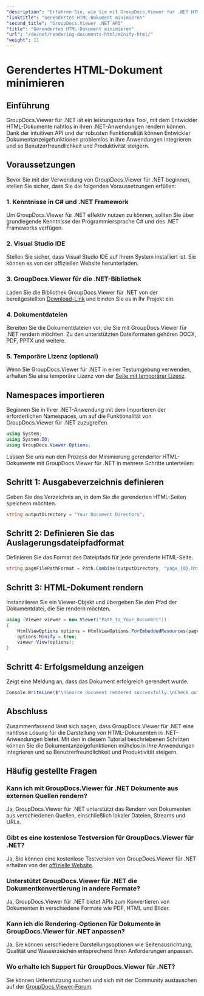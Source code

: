 ```yaml
---
"description": "Erfahren Sie, wie Sie mit GroupDocs.Viewer für .NET HTML-Dokumente in .NET-Anwendungen nahtlos rendern."
"linktitle": "Gerendertes HTML-Dokument minimieren"
"second_title": "GroupDocs.Viewer .NET API"
"title": "Gerendertes HTML-Dokument minimieren"
"url": "/de/net/rendering-documents-html/minify-html/"
"weight": 11
---
```


# Gerendertes HTML-Dokument minimieren

## Einführung
GroupDocs.Viewer für .NET ist ein leistungsstarkes Tool, mit dem Entwickler HTML-Dokumente nahtlos in ihren .NET-Anwendungen rendern können. Dank der intuitiven API und der robusten Funktionalität können Entwickler Dokumentanzeigefunktionen problemlos in ihre Anwendungen integrieren und so Benutzerfreundlichkeit und Produktivität steigern.
## Voraussetzungen
Bevor Sie mit der Verwendung von GroupDocs.Viewer für .NET beginnen, stellen Sie sicher, dass Sie die folgenden Voraussetzungen erfüllen:
### 1. Kenntnisse in C# und .NET Framework
Um GroupDocs.Viewer für .NET effektiv nutzen zu können, sollten Sie über grundlegende Kenntnisse der Programmiersprache C# und des .NET Frameworks verfügen.
### 2. Visual Studio IDE
Stellen Sie sicher, dass Visual Studio IDE auf Ihrem System installiert ist. Sie können es von der offiziellen Website herunterladen.
### 3. GroupDocs.Viewer für die .NET-Bibliothek
Laden Sie die Bibliothek GroupDocs.Viewer für .NET von der bereitgestellten [Download-Link](https://releases.groupdocs.com/viewer/net/) und binden Sie es in Ihr Projekt ein.
### 4. Dokumentdateien
Bereiten Sie die Dokumentdateien vor, die Sie mit GroupDocs.Viewer für .NET rendern möchten. Zu den unterstützten Dateiformaten gehören DOCX, PDF, PPTX und weitere.
### 5. Temporäre Lizenz (optional)
Wenn Sie GroupDocs.Viewer für .NET in einer Testumgebung verwenden, erhalten Sie eine temporäre Lizenz von der [Seite mit temporärer Lizenz](https://purchase.groupdocs.com/temporary-license/).

## Namespaces importieren
Beginnen Sie in Ihrer .NET-Anwendung mit dem Importieren der erforderlichen Namespaces, um auf die Funktionalität von GroupDocs.Viewer für .NET zuzugreifen.
```csharp
using System;
using System.IO;
using GroupDocs.Viewer.Options;
```

Lassen Sie uns nun den Prozess der Minimierung gerenderter HTML-Dokumente mit GroupDocs.Viewer für .NET in mehrere Schritte unterteilen:
## Schritt 1: Ausgabeverzeichnis definieren
Geben Sie das Verzeichnis an, in dem Sie die gerenderten HTML-Seiten speichern möchten.
```csharp
string outputDirectory = "Your Document Directory";
```
## Schritt 2: Definieren Sie das Auslagerungsdateipfadformat
Definieren Sie das Format des Dateipfads für jede gerenderte HTML-Seite.
```csharp
string pageFilePathFormat = Path.Combine(outputDirectory, "page_{0}.html");
```
## Schritt 3: HTML-Dokument rendern
Instanziieren Sie ein Viewer-Objekt und übergeben Sie den Pfad der Dokumentdatei, die Sie rendern möchten.
```csharp
using (Viewer viewer = new Viewer("Path_to_Your_Document"))
{
    HtmlViewOptions options = HtmlViewOptions.ForEmbeddedResources(pageFilePathFormat);
    options.Minify = true;
    viewer.View(options);
}
```
## Schritt 4: Erfolgsmeldung anzeigen
Zeigt eine Meldung an, dass das Dokument erfolgreich gerendert wurde.
```csharp
Console.WriteLine($"\nSource document rendered successfully.\nCheck output in {outputDirectory}.");
```

## Abschluss
Zusammenfassend lässt sich sagen, dass GroupDocs.Viewer für .NET eine nahtlose Lösung für die Darstellung von HTML-Dokumenten in .NET-Anwendungen bietet. Mit den in diesem Tutorial beschriebenen Schritten können Sie die Dokumentanzeigefunktionen mühelos in Ihre Anwendungen integrieren und so Benutzerfreundlichkeit und Produktivität steigern.
## Häufig gestellte Fragen
### Kann ich mit GroupDocs.Viewer für .NET Dokumente aus externen Quellen rendern?
Ja, GroupDocs.Viewer für .NET unterstützt das Rendern von Dokumenten aus verschiedenen Quellen, einschließlich lokaler Dateien, Streams und URLs.
### Gibt es eine kostenlose Testversion für GroupDocs.Viewer für .NET?
Ja, Sie können eine kostenlose Testversion von GroupDocs.Viewer für .NET erhalten von der [offizielle Website](https://releases.groupdocs.com/).
### Unterstützt GroupDocs.Viewer für .NET die Dokumentkonvertierung in andere Formate?
Ja, GroupDocs.Viewer für .NET bietet APIs zum Konvertieren von Dokumenten in verschiedene Formate wie PDF, HTML und Bilder.
### Kann ich die Rendering-Optionen für Dokumente in GroupDocs.Viewer für .NET anpassen?
Ja, Sie können verschiedene Darstellungsoptionen wie Seitenausrichtung, Qualität und Wasserzeichen entsprechend Ihren Anforderungen anpassen.
### Wo erhalte ich Support für GroupDocs.Viewer für .NET?
Sie können Unterstützung suchen und sich mit der Community austauschen auf der [GroupDocs.Viewer-Forum](https://forum.groupdocs.com/c/viewer/9).